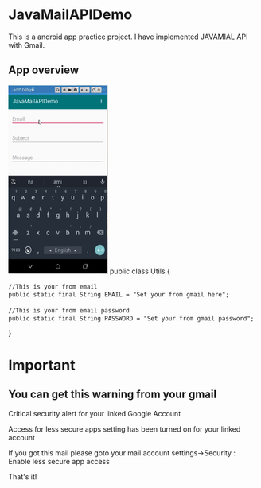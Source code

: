# JavaMailAPIDemo
This is a android app practice project. I have implemented JAVAMIAL API with Gmail.

## App overview 
<img src="Demo.gif" width="200" height="380">
public class Utils {

    //This is your from email
    public static final String EMAIL = "Set your from gmail here";

    //This is your from email password
    public static final String PASSWORD = "Set your from gmail password";
}

# Important
## You can get this warning from your gmail
Critical security alert for your linked Google Account

Access for less secure apps setting has been turned on for your linked account

If you got this mail please goto your mail account settings->Security : Enable less secure app access

That's it!
